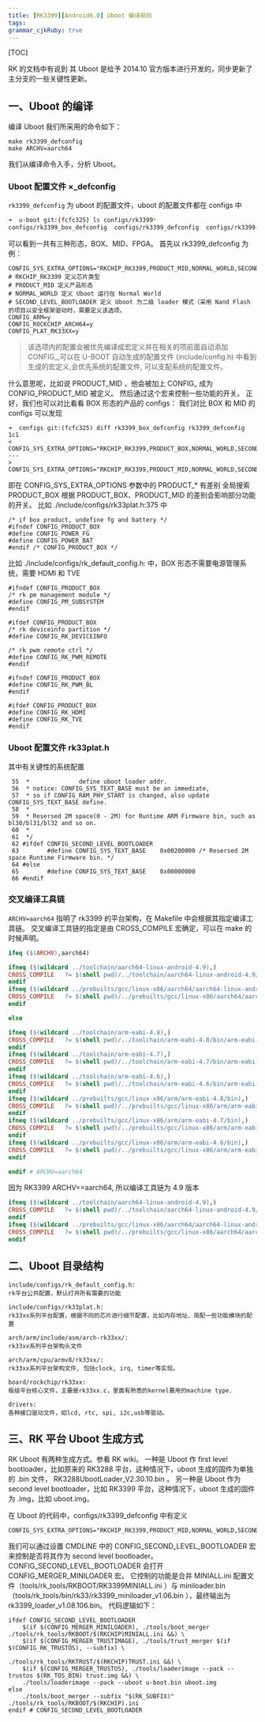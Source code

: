 ```yaml
---
title: [RK3399][Android6.0] Uboot 编译规则
tags: 
grammar_cjkRuby: true
---
```


[TOC]

RK 的文档中有说到 其 Uboot 是给予 2014.10 官方版本进行开发的，同步更新了主分支的一些关键性更新。

## 一、Uboot 的编译
编译 Uboot 我们所采用的命令如下：
```
make rk3399_defconfig
make ARCHV=aarch64
```
我们从编译命令入手，分析 Uboot。

### Uboot 配置文件 ×_defconfig
`rk3399_defconfig` 为 uboot 的配置文件，uboot 的配置文件都在 configs 中
```bash
➜  u-boot git:(fcfc325) ls configs/rk3399*
configs/rk3399_box_defconfig  configs/rk3399_defconfig  configs/rk3399-fpga_defconfig
```
可以看到一共有三种形态，BOX、MID、FPGA。
首先以 rk3399_defconfig 为例：
```
CONFIG_SYS_EXTRA_OPTIONS="RKCHIP_RK3399,PRODUCT_MID,NORMAL_WORLD,SECOND_LEVEL_BOOTLOADER,BAUDRATE=1500000"
# RKCHIP_RK3399 定义芯片类型
# PRODUCT_MID 定义产品形态
# NORMAL_WORLD 定义 Uboot 运行在 Normal World
# SECOND_LEVEL_BOOTLOADER 定义 Uboot 为二级 loader 模式（采用 Nand Flash 的项目以安全框架驱动时，需要定义该选项。
CONFIG_ARM=y
CONFIG_ROCKCHIP_ARCH64=y
CONFIG_PLAT_RK33XX=y
```
> 该选项内的配置会被优先编译成宏定义并在相关的项前面自动添加 CONFIG_,可以在
U-BOOT 自动生成的配置文件 (include/config.h) 中看到生成的宏定义,会优先系统的配置文件,
可以支配系统的配置文件。

什么意思呢，比如说 PRODUCT_MID ，他会被加上 CONFIG_ 成为 CONFIG_PRODUCT_MID 被定义。
然后通过这个宏来控制一些功能的开关。
正好，我们也可以对比看看 BOX 形态的产品的 configs：
我们对比 BOX 和 MID 的 configs 可以发现
```
➜  configs git:(fcfc325) diff rk3399_box_defconfig rk3399_defconfig 
1c1
< CONFIG_SYS_EXTRA_OPTIONS="RKCHIP_RK3399,PRODUCT_BOX,NORMAL_WORLD,SECOND_LEVEL_BOOTLOADER,BAUDRATE=1500000"
---
> CONFIG_SYS_EXTRA_OPTIONS="RKCHIP_RK3399,PRODUCT_MID,NORMAL_WORLD,SECOND_LEVEL_BOOTLOADER,BAUDRATE=1500000"
```
即在 CONFIG_SYS_EXTRA_OPTIONS 参数中的 PRODUCT_* 有差别
全局搜索 PRODUCT_BOX 根据 PRODUCT_BOX、PRODUCT_MID 的差别会影响部分功能的开关。
比如 ./include/configs/rk33plat.h:375 中
```
/* if box product, undefine fg and battery */
#ifndef CONFIG_PRODUCT_BOX
#define CONFIG_POWER_FG
#define CONFIG_POWER_BAT
#endif /* CONFIG_PRODUCT_BOX */
```
比如 ./include/configs/rk_default_config.h: 中，BOX 形态不需要电源管理系统，需要 HDMI 和 TVE
```
#ifndef CONFIG_PRODUCT_BOX
/* rk pm management module */
#define CONFIG_PM_SUBSYSTEM
#endif

#ifdef CONFIG_PRODUCT_BOX
/* rk deviceinfo partition */
#define CONFIG_RK_DEVICEINFO

/* rk pwm remote ctrl */
#define CONFIG_RK_PWM_REMOTE
#endif

#ifndef CONFIG_PRODUCT_BOX
#define CONFIG_RK_PWM_BL
#endif

#ifdef CONFIG_PRODUCT_BOX
#define CONFIG_RK_HDMI
#define CONFIG_RK_TVE
#endif
```
### Uboot 配置文件 rk33plat.h
其中有关键性的系统配置
```
 55  *              define uboot loader addr.
 56  * notice: CONFIG_SYS_TEXT_BASE must be an immediate,
 57  * so if CONFIG_RAM_PHY_START is changed, also update CONFIG_SYS_TEXT_BASE define.
 58  *
 59  * Resersed 2M space(0 - 2M) for Runtime ARM Firmware bin, such as bl30/bl31/bl32 and so on.
 60  *
 61  */
 62 #ifdef CONFIG_SECOND_LEVEL_BOOTLOADER
 63        #define CONFIG_SYS_TEXT_BASE    0x00200000 /* Resersed 2M space Runtime Firmware bin. */
 64 #else
 65        #define CONFIG_SYS_TEXT_BASE    0x00000000
 66 #endif
```

### 交叉编译工具链
`ARCHV=aarch64` 指明了 rk3399 的平台架构，在 Makefile 中会根据其指定编译工具链。
交叉编译工具链的指定是由 CROSS_COMPILE 宏确定，可以在 make 的时候声明。
```makefile
ifeq ($(ARCHV),aarch64)

ifneq ($(wildcard ../toolchain/aarch64-linux-android-4.9),)
CROSS_COMPILE   ?= $(shell pwd)/../toolchain/aarch64-linux-android-4.9/bin/aarch64-linux-android-
endif
ifneq ($(wildcard ../prebuilts/gcc/linux-x86/aarch64/aarch64-linux-android-4.9/bin),)
CROSS_COMPILE   ?= $(shell pwd)/../prebuilts/gcc/linux-x86/aarch64/aarch64-linux-android-4.9/bin/aarch64-linux-android-
endif

else

ifneq ($(wildcard ../toolchain/arm-eabi-4.8),)
CROSS_COMPILE   ?= $(shell pwd)/../toolchain/arm-eabi-4.8/bin/arm-eabi-
endif
ifneq ($(wildcard ../toolchain/arm-eabi-4.7),)
CROSS_COMPILE   ?= $(shell pwd)/../toolchain/arm-eabi-4.7/bin/arm-eabi-
endif
ifneq ($(wildcard ../toolchain/arm-eabi-4.6),)
CROSS_COMPILE   ?= $(shell pwd)/../toolchain/arm-eabi-4.6/bin/arm-eabi-
endif
ifneq ($(wildcard ../prebuilts/gcc/linux-x86/arm/arm-eabi-4.8/bin),)
CROSS_COMPILE   ?= $(shell pwd)/../prebuilts/gcc/linux-x86/arm/arm-eabi-4.8/bin/arm-eabi-
endif
ifneq ($(wildcard ../prebuilts/gcc/linux-x86/arm/arm-eabi-4.7/bin),)
CROSS_COMPILE   ?= $(shell pwd)/../prebuilts/gcc/linux-x86/arm/arm-eabi-4.7/bin/arm-eabi-
endif
ifneq ($(wildcard ../prebuilts/gcc/linux-x86/arm/arm-eabi-4.6/bin),)
CROSS_COMPILE   ?= $(shell pwd)/../prebuilts/gcc/linux-x86/arm/arm-eabi-4.6/bin/arm-eabi-
endif

endif # ARCHV=aarch64
```
因为 RK3399 ARCHV==aarch64, 所以编译工具链为 4.9 版本
```makefile
ifneq ($(wildcard ../toolchain/aarch64-linux-android-4.9),)
CROSS_COMPILE   ?= $(shell pwd)/../toolchain/aarch64-linux-android-4.9/bin/aarch64-linux-android-
endif
ifneq ($(wildcard ../prebuilts/gcc/linux-x86/aarch64/aarch64-linux-android-4.9/bin),)
CROSS_COMPILE   ?= $(shell pwd)/../prebuilts/gcc/linux-x86/aarch64/aarch64-linux-android-4.9/bin/aarch64-linux-android-
endif
```

## 二、Uboot 目录结构
```
include/configs/rk_default_config.h: 
rk平台公共配置，默认打开所有需要的功能

include/configs/rk33plat.h: 
rk33xx系列平台配置，根据不同的芯片进行细节配置，比如内存地址、简配一些功能模块的配置

arch/arm/include/asm/arch-rk33xx/: 
rk33xx系列平台架构头文件

arch/arm/cpu/armv8/rk33xx/: 
rk33xx系列平台架构文件, 包括clock, irq, timer等实现。

board/rockchip/rk33xx: 
板级平台核心文件，主要是rk33xx.c，里面有熟悉的kernel要用的machine type.

drivers: 
各种接口驱动文件，如lcd, rtc, spi, i2c,usb等驱动。
```

## 三、RK 平台 Uboot 	生成方式
RK Uboot 有两种生成方式。参看 RK wiki。
一种是 Uboot 作 first level bootloader，比如原来的 RK3288 平台，这种情况下，uboot 生成的固件为单独的 .bin 文件， RK3288UbootLoader_V2.30.10.bin 。
另一种是 Uboot 作为 second level bootloader，比如 RK3399 平台，这种情况下，uboot 生成的固件为 .img，比如 uboot.img。

在 Uboot 的代码中，configs/rk3399_defconfig 中有定义
```
CONFIG_SYS_EXTRA_OPTIONS="RKCHIP_RK3399,PRODUCT_MID,NORMAL_WORLD,SECOND_LEVEL_BOOTLOADER,BAUDRATE=1500000"
```
我们可以通过设置 CMDLINE 中的 CONFIG_SECOND_LEVEL_BOOTLOADER 宏来控制是否将其作为 second level bootloader。
CONFIG_SECOND_LEVEL_BOOTLOADER 会打开 CONFIG_MERGER_MINILOADER 宏。
它控制的功能是合并 MINIALL.ini 配置文件（tools/rk_tools/RKBOOT/RK3399MINIALL.ini ）与 miniloader.bin（tools/rk_tools/bin/rk33/rk3399_miniloader_v1.06.bin ），最终输出为 rk3399_loader_v1.08.106.bin。
代码逻辑如下：
```
ifdef CONFIG_SECOND_LEVEL_BOOTLOADER
    $(if $(CONFIG_MERGER_MINILOADER), ./tools/boot_merger ./tools/rk_tools/RKBOOT/$(RKCHIP)MINIALL.ini &&) \
    $(if $(CONFIG_MERGER_TRUSTIMAGE), ./tools/trust_merger $(if $(CONFIG_RK_TRUSTOS), --subfix) \
                            ./tools/rk_tools/RKTRUST/$(RKCHIP)TRUST.ini &&) \
    $(if $(CONFIG_MERGER_TRUSTOS), ./tools/loaderimage --pack --trustos $(RK_TOS_BIN) trust.img &&) \
    ./tools/loaderimage --pack --uboot u-boot.bin uboot.img
else
    ./tools/boot_merger --subfix "$(RK_SUBFIX)" ./tools/rk_tools/RKBOOT/$(RKCHIP).ini
endif # CONFIG_SECOND_LEVEL_BOOTLOADER
```
